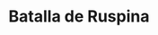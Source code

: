 ﻿---
title: "Batalla de Ruspina"
permalink: periodes_908.html
layout: periode
dataInici: -46-01-04
sidebar: periodes
pares:
  - 61:
    title: "Segunda Guerra Civil"
    dataInici: "(-49)"
    dataFi: "(-45)"

fills:
jocsPrincipals:
jocsEscenaris:
jocsEpoca:
  - title: "The Great Battles of Julius Caesar"
    bggId: 5833
    escenari: "Ruspina"
    dataInici: 
    dataFi: 

jocsEpocaEscenaris:
---
